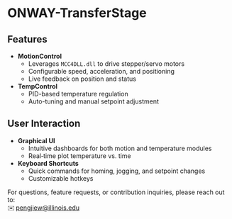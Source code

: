 # ONWAY-TransferStage

## Features

- **MotionControl**
  - Leverages `MCC4DLL.dll` to drive stepper/servo motors
  - Configurable speed, acceleration, and positioning
  - Live feedback on position and status
- **TempControl**
  - PID-based temperature regulation
  - Auto-tuning and manual setpoint adjustment

## User Interaction

- **Graphical UI**
  - Intuitive dashboards for both motion and temperature modules
  - Real‑time plot temperature vs. time
- **Keyboard Shortcuts**
  - Quick commands for homing, jogging, and setpoint changes
  - Customizable hotkeys
 
For questions, feature requests, or contribution inquiries, please reach out to:  
✉️ pengjiew@illinois.edu
